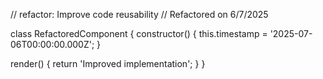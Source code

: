 // refactor: Improve code reusability
// Refactored on 6/7/2025

class RefactoredComponent {
  constructor() {
    this.timestamp = '2025-07-06T00:00:00.000Z';
  }

  render() {
    return 'Improved implementation';
  }
}